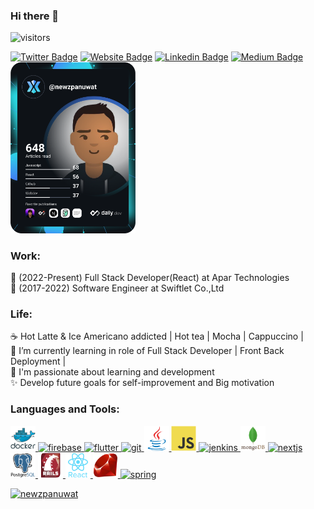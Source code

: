  ### Hi there 👋
 ![visitors](https://visitor-badge.glitch.me/badge?page_id=${your.username}.${your.repo.id})
 <div class="d-flex flex-justify-between">
 <a href="https://twitter.com/nilpanuwat" rel="nofollow"><img src="https://camo.githubusercontent.com/d187e41f9b00fe3127bc70c57e0bef354ef4c881e96489d3dc8dc0215e5d5ef8/68747470733a2f2f696d672e736869656c64732e696f2f62616467652f2d547769747465722d3030616365653f7374796c653d666c61742d737175617265266c6f676f3d54776974746572266c6f676f436f6c6f723d7768697465" alt="Twitter Badge" data-canonical-src="https://img.shields.io/badge/-Twitter-00acee?style=flat-square&amp;logo=Twitter&amp;logoColor=white" style="max-width: 100%;"></a>
<a href="https://panu-lab.vercel.app" rel="nofollow"><img src="https://camo.githubusercontent.com/58303f0576559ea5bd6dad66e2a43cdab19d1902f1d4bdf693e8c0956dc1b46a/68747470733a2f2f696d672e736869656c64732e696f2f62616467652f576562736974652d3362353939383f7374796c653d666c61742d737175617265266c6f676f3d676f6f676c652d6368726f6d65266c6f676f436f6c6f723d7768697465" alt="Website Badge" data-canonical-src="https://img.shields.io/badge/Website-3b5998?style=flat-square&amp;logo=google-chrome&amp;logoColor=white" style="max-width: 100%;"></a>
<a href="https://linkedin.com/in/newzpanuwat" rel="nofollow"><img src="https://camo.githubusercontent.com/93ca47e21e17f622a41d26d599e008e4c30b8a322186f18019bc43d54f57b0c9/68747470733a2f2f696d672e736869656c64732e696f2f62616467652f2d4c696e6b6564496e2d3065373661383f7374796c653d666c61742d737175617265266c6f676f3d4c696e6b6564696e266c6f676f436f6c6f723d7768697465" alt="Linkedin Badge" data-canonical-src="https://img.shields.io/badge/-LinkedIn-0e76a8?style=flat-square&amp;logo=Linkedin&amp;logoColor=white" style="max-width: 100%;"></a>
<a href="https://medium.com/@newzpanuwat" rel="nofollow"><img src="https://camo.githubusercontent.com/10dcef53ec44785048c24422cefb355b86831eac5966559864cf37366fb1290e/68747470733a2f2f696d672e736869656c64732e696f2f62616467652f6d656469756d2d2532333132313030452e7376673f267374796c653d666f722d737175617265266c6f676f3d6d656469756d266c6f676f436f6c6f723d7768697465" alt="Medium Badge" data-canonical-src="https://img.shields.io/badge/medium-%2312100E.svg?&amp;style=for-square&amp;logo=medium&amp;logoColor=white" style="max-width: 100%;"></a>
</div>
 <div class="d-flex flex-justify-between">
 <a href="https://app.daily.dev/newzpanuwat"><img src="https://github.com/newzpanuwat/newzpanuwat/blob/main/devcard.svg" width="200" alt="New Panuwat's Dev Card"/></a>
 </div>
 <div>
 <h3 align="left">Work: </h3>
  🏢 (2022-Present) Full Stack Developer(React) at Apar Technologies<br>
  🏢 (2017-2022) Software Engineer at Swiftlet Co.,Ltd <br>
 <h3 align="left">Life: </h3>
  ☕ Hot Latte & Ice Americano addicted | Hot tea | Mocha | Cappuccino | <br>
  🌱 I’m currently learning in role of Full Stack Developer | Front Back Deployment | <br>
  🔆 I'm passionate about learning and development <br>
  ✨ Develop future goals for self-improvement and Big motivation <br>
 </div>
<h3 align="left">Languages and Tools:</h3>
</a> <a href="https://www.docker.com/" target="_blank" rel="noreferrer"> <img src="https://raw.githubusercontent.com/devicons/devicon/master/icons/docker/docker-original-wordmark.svg" alt="docker" width="40" height="40"/> </a> <a href="https://firebase.google.com/" target="_blank" rel="noreferrer"> <img src="https://www.vectorlogo.zone/logos/firebase/firebase-icon.svg" alt="firebase" width="40" height="40"/> </a> <a href="https://flutter.dev" target="_blank" rel="noreferrer"> <img src="https://www.vectorlogo.zone/logos/flutterio/flutterio-icon.svg" alt="flutter" width="40" height="40"/> </a> <a href="https://git-scm.com/" target="_blank" rel="noreferrer"> <img src="https://www.vectorlogo.zone/logos/git-scm/git-scm-icon.svg" alt="git" width="40" height="40"/> </a> <a href="https://www.java.com" target="_blank" rel="noreferrer"> <img src="https://raw.githubusercontent.com/devicons/devicon/master/icons/java/java-original.svg" alt="java" width="40" height="40"/> </a> <a href="https://developer.mozilla.org/en-US/docs/Web/JavaScript" target="_blank" rel="noreferrer"> <img src="https://raw.githubusercontent.com/devicons/devicon/master/icons/javascript/javascript-original.svg" alt="javascript" width="40" height="40"/> </a> <a href="https://www.jenkins.io" target="_blank" rel="noreferrer"> <img src="https://www.vectorlogo.zone/logos/jenkins/jenkins-icon.svg" alt="jenkins" width="40" height="40"/> </a> <a href="https://www.mongodb.com/" target="_blank" rel="noreferrer"> <img src="https://raw.githubusercontent.com/devicons/devicon/master/icons/mongodb/mongodb-original-wordmark.svg" alt="mongodb" width="40" height="40"/> </a> <a href="https://nextjs.org/" target="_blank" rel="noreferrer"> <img src="https://cdn.worldvectorlogo.com/logos/nextjs-2.svg" alt="nextjs" width="40" height="40"/> </a> <a href="https://www.postgresql.org" target="_blank" rel="noreferrer"> <img src="https://raw.githubusercontent.com/devicons/devicon/master/icons/postgresql/postgresql-original-wordmark.svg" alt="postgresql" width="40" height="40"/> </a> <a href="https://rubyonrails.org" target="_blank" rel="noreferrer"> <img src="https://raw.githubusercontent.com/devicons/devicon/master/icons/rails/rails-original-wordmark.svg" alt="rails" width="40" height="40"/> </a> <a href="https://reactjs.org/" target="_blank" rel="noreferrer"> <img src="https://raw.githubusercontent.com/devicons/devicon/master/icons/react/react-original-wordmark.svg" alt="react" width="40" height="40"/> </a> <a href="https://www.ruby-lang.org/en/" target="_blank" rel="noreferrer"> <img src="https://raw.githubusercontent.com/devicons/devicon/master/icons/ruby/ruby-original.svg" alt="ruby" width="40" height="40"/> </a> <a href="https://spring.io/" target="_blank" rel="noreferrer"> <img src="https://www.vectorlogo.zone/logos/springio/springio-icon.svg" alt="spring" width="40" height="40"/> </a>

<p align="left"> <a href="https://github.com/ryo-ma/github-profile-trophy"><img src="https://github-profile-trophy.vercel.app/?username=newzpanuwat&theme=onedark&row=2&column=5&margin-w=15&margin-h=15&title=MultiLanguage,Repositories,Commit,PullRequest,Stars" alt="newzpanuwat" /></a> </p>

